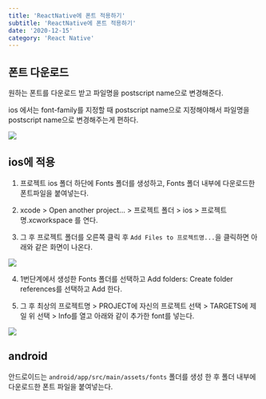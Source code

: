 ```yaml
---
title: 'ReactNative에 폰트 적용하기'
subtitle: 'ReactNative에 폰트 적용하기'
date: '2020-12-15'
category: 'React Native'
---
```


## 폰트 다운로드

원하는 폰트를 다운로드 받고 파일명을 postscript name으로 변경해준다.

ios 에서는 font-family를 지정할 때 postscript name으로 지정해야해서 파일명을 postscript name으로 변경해주는게 편하다.

![](https://images.velog.io/images/hojin9622/post/820e6a1e-5a34-4a7f-81f3-434eb18aefc8/font1.png)

## ios에 적용

1. 프로젝트 ios 폴더 하단에 Fonts 폴더를 생성하고, Fonts 폴더 내부에 다운로드한 폰트파일을 붙여넣는다.

2. xcode > Open another project... > 프로젝트 폴더 > ios > 프로젝트명.xcworkspace 를 연다.

3. 그 후 프로젝트 폴더를 오른쪽 클릭 후 `Add Files to 프로젝트명...`을 클릭하면 아래와 같은 화면이 나온다.

![](https://images.velog.io/images/hojin9622/post/148940da-15f6-497e-ad6e-3e7ffe26cae3/font2.png)

4. 1번단계에서 생성한 Fonts 폴더를 선택하고 Add folders: Create folder references를 선택하고 Add 한다.

5. 그 후 최상의 프로젝트명 > PROJECT에 자신의 프로젝트 선택 > TARGETS에 제일 위 선택 > Info를 열고 아래와 같이 추가한 font를 넣는다.

![](https://images.velog.io/images/hojin9622/post/c6eb6c3e-472e-42a9-b635-7dbab39eaa3e/font3.png)

## android

안드로이드는 `android/app/src/main/assets/fonts` 폴더를 생성 한 후 폴더 내부에 다운로드한 폰트 파일을 붙여넣는다.
